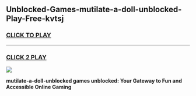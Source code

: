 
## Unblocked-Games-mutilate-a-doll-unblocked-Play-Free-kvtsj
<h3>
<a href="https://premium76.site?title=mutilate-a-doll-unblocked&ref=21A">CLICK TO PLAY</a></h3>
<hr>

<h3>
<a href="https://premium76.site?title=mutilate-a-doll-unblocked&ref=21A">CLICK 2 PLAY</a>
  
</h3>

<a href="https://premium76.site?title=mutilate-a-doll-unblocked&ref=21A"><img src="https://clearcache.store/games.png"></a>


**mutilate-a-doll-unblocked games unblocked: Your Gateway to Fun and Accessible Online Gaming**
